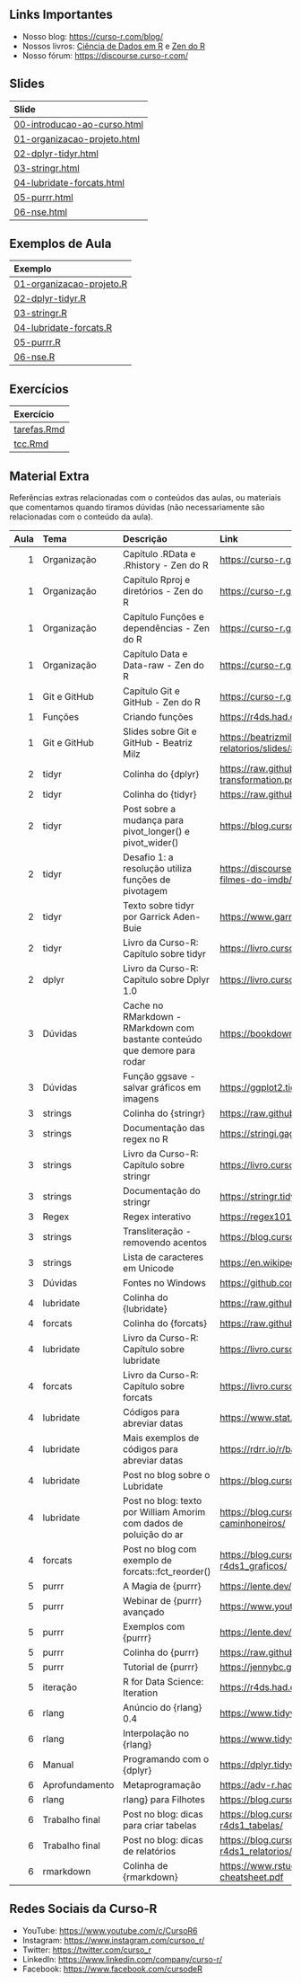 
<!-- README.md is generated from README.Rmd. Please edit that file -->

## Links Importantes

- Nosso blog: <https://curso-r.com/blog/>
- Nossos livros: [Ciência de Dados em R](https://livro.curso-r.com/) e
  [Zen do R](https://curso-r.github.io/zen-do-r/)
- Nosso fórum: <https://discourse.curso-r.com/>

## Slides

| Slide                                                                                                               |
|:--------------------------------------------------------------------------------------------------------------------|
| [00-introducao-ao-curso.html](https://curso-r.github.io/202210-r4ds-2/materiais/slides/00-introducao-ao-curso.html) |
| [01-organizacao-projeto.html](https://curso-r.github.io/202210-r4ds-2/materiais/slides/01-organizacao-projeto.html) |
| [02-dplyr-tidyr.html](https://curso-r.github.io/202210-r4ds-2/materiais/slides/02-dplyr-tidyr.html)                 |
| [03-stringr.html](https://curso-r.github.io/202210-r4ds-2/materiais/slides/03-stringr.html)                         |
| [04-lubridate-forcats.html](https://curso-r.github.io/202210-r4ds-2/materiais/slides/04-lubridate-forcats.html)     |
| [05-purrr.html](https://curso-r.github.io/202210-r4ds-2/materiais/slides/05-purrr.html)                             |
| [06-nse.html](https://curso-r.github.io/202210-r4ds-2/materiais/slides/06-nse.html)                                 |

## Exemplos de Aula

| Exemplo                                                                                               |
|:------------------------------------------------------------------------------------------------------|
| [01-organizacao-projeto.R](https://curso-r.github.io/202210-r4ds-2/exemplos/01-organizacao-projeto.R) |
| [02-dplyr-tidyr.R](https://curso-r.github.io/202210-r4ds-2/exemplos/02-dplyr-tidyr.R)                 |
| [03-stringr.R](https://curso-r.github.io/202210-r4ds-2/exemplos/03-stringr.R)                         |
| [04-lubridate-forcats.R](https://curso-r.github.io/202210-r4ds-2/exemplos/04-lubridate-forcats.R)     |
| [05-purrr.R](https://curso-r.github.io/202210-r4ds-2/exemplos/05-purrr.R)                             |
| [06-nse.R](https://curso-r.github.io/202210-r4ds-2/exemplos/06-nse.R)                                 |

## Exercícios

| Exercício                                                                               |
|:----------------------------------------------------------------------------------------|
| [tarefas.Rmd](https://curso-r.github.io/202210-r4ds-2/materiais/exercicios/tarefas.Rmd) |
| [tcc.Rmd](https://curso-r.github.io/202210-r4ds-2/materiais/exercicios/tcc.Rmd)         |

## Material Extra

Referências extras relacionadas com o conteúdos das aulas, ou materiais
que comentamos quando tiramos dúvidas (não necessariamente são
relacionadas com o conteúdo da aula).

| Aula | Tema           | Descrição                                                                  | Link                                                                                        |
|-----:|:---------------|:---------------------------------------------------------------------------|:--------------------------------------------------------------------------------------------|
|    1 | Organização    | Capítulo .RData e .Rhistory - Zen do R                                     | <https://curso-r.github.io/zen-do-r/rdata-rhistory.html>                                    |
|    1 | Organização    | Capítulo Rproj e diretórios - Zen do R                                     | <https://curso-r.github.io/zen-do-r/rproj-dir.html>                                         |
|    1 | Organização    | Capítulo Funções e dependências - Zen do R                                 | <https://curso-r.github.io/zen-do-r/funcoes-deps.html>                                      |
|    1 | Organização    | Capítulo Data e Data-raw - Zen do R                                        | <https://curso-r.github.io/zen-do-r/data-data-raw.html>                                     |
|    1 | Git e GitHub   | Capítulo Git e GitHub - Zen do R                                           | <https://curso-r.github.io/zen-do-r/git-github.html>                                        |
|    1 | Funções        | Criando funções                                                            | <https://r4ds.had.co.nz/functions.html>                                                     |
|    1 | Git e GitHub   | Slides sobre Git e GitHub - Beatriz Milz                                   | <https://beatrizmilz.github.io/2022-curso-de-verao-ime-usp-relatorios/slides/#git-e-github> |
|    2 | tidyr          | Colinha do {dplyr}                                                         | <https://raw.githubusercontent.com/rstudio/cheatsheets/master/data-transformation.pdf>      |
|    2 | tidyr          | Colinha do {tidyr}                                                         | <https://raw.githubusercontent.com/rstudio/cheatsheets/main/tidyr.pdf>                      |
|    2 | tidyr          | Post sobre a mudança para pivot_longer() e pivot_wider()                   | <https://blog.curso-r.com/posts/2020-08-13-pivotagem/>                                      |
|    2 | tidyr          | Desafio 1: a resolução utiliza funções de pivotagem                        | <https://discourse.curso-r.com/t/desafio-1-manipulando-a-base-de-filmes-do-imdb/1870>       |
|    2 | tidyr          | Texto sobre tidyr por Garrick Aden-Buie                                    | <https://www.garrickadenbuie.com/project/tidyexplain/>                                      |
|    2 | tidyr          | Livro da Curso-R: Capítulo sobre tidyr                                     | <https://livro.curso-r.com/7-3-tidyr.html>                                                  |
|    2 | dplyr          | Livro da Curso-R: Capítulo sobre Dplyr 1.0                                 | <https://livro.curso-r.com/7-2-dplyr.html#dplyr-1.0>                                        |
|    3 | Dúvidas        | Cache no RMarkdown - RMarkdown com bastante conteúdo que demore para rodar | <https://bookdown.org/yihui/rmarkdown-cookbook/cache.html>                                  |
|    3 | Dúvidas        | Função ggsave - salvar gráficos em imagens                                 | <https://ggplot2.tidyverse.org/reference/ggsave.html>                                       |
|    3 | strings        | Colinha do {stringr}                                                       | <https://raw.githubusercontent.com/rstudio/cheatsheets/master/strings.pdf>                  |
|    3 | strings        | Documentação das regex no R                                                | <https://stringi.gagolewski.com/rapi/about_search_regex.html>                               |
|    3 | strings        | Livro da Curso-R: Capítulo sobre stringr                                   | <https://livro.curso-r.com/7-4-o-pacote-stringr.html>                                       |
|    3 | strings        | Documentação do stringr                                                    | <https://stringr.tidyverse.org/articles/stringr.html>                                       |
|    3 | Regex          | Regex interativo                                                           | <https://regex101.com/>                                                                     |
|    3 | strings        | Transliteração - removendo acentos                                         | <https://blog.curso-r.com/posts/2019-08-29-transliteracao/>                                 |
|    3 | strings        | Lista de caracteres em Unicode                                             | <https://en.wikipedia.org/wiki/List_of_Unicode_characters>                                  |
|    3 | Dúvidas        | Fontes no Windows                                                          | <https://github.com/wch/extrafont>                                                          |
|    4 | lubridate      | Colinha do {lubridate}                                                     | <https://raw.githubusercontent.com/rstudio/cheatsheets/master/lubridate.pdf>                |
|    4 | forcats        | Colinha do {forcats}                                                       | <https://raw.githubusercontent.com/rstudio/cheatsheets/master/factors.pdf>                  |
|    4 | lubridate      | Livro da Curso-R: Capítulo sobre lubridate                                 | <https://livro.curso-r.com/7-5-o-pacote-lubridate.html>                                     |
|    4 | forcats        | Livro da Curso-R: Capítulo sobre forcats                                   | <https://livro.curso-r.com/7-6-forcats.html>                                                |
|    4 | lubridate      | Códigos para abreviar datas                                                | <https://www.stat.berkeley.edu/~s133/dates.html>                                            |
|    4 | lubridate      | Mais exemplos de códigos para abreviar datas                               | <https://rdrr.io/r/base/strptime.html>                                                      |
|    4 | lubridate      | Post no blog sobre o Lubridate                                             | <https://blog.curso-r.com/posts/2021-11-16.lubridate/>                                      |
|    4 | lubridate      | Post no blog: texto por William Amorim com dados de poluição do ar         | <https://blog.curso-r.com/posts/2018-06-18-poluicao-greve-caminhoneiros/>                   |
|    4 | forcats        | Post no blog com exemplo de forcats::fct_reorder()                         | <https://blog.curso-r.com/posts/2020-17-02-dicas-relatorios-r4ds1_graficos/>                |
|    5 | purrr          | A Magia de {purrr}                                                         | <https://lente.dev/posts/magica-purrr/>                                                     |
|    5 | purrr          | Webinar de {purrr} avançado                                                | <https://www.youtube.com/watch?v=vb1lD9_AFcU>                                               |
|    5 | purrr          | Exemplos com {purrr}                                                       | <https://lente.dev/advanced-purrr.pdf>                                                      |
|    5 | purrr          | Colinha do {purrr}                                                         | <https://raw.githubusercontent.com/rstudio/cheatsheets/master/purrr.pdf>                    |
|    5 | purrr          | Tutorial de {purrr}                                                        | <https://jennybc.github.io/purrr-tutorial/>                                                 |
|    5 | iteração       | R for Data Science: Iteration                                              | <https://r4ds.had.co.nz/iteration.html>                                                     |
|    6 | rlang          | Anúncio do {rlang} 0.4                                                     | <https://www.tidyverse.org/blog/2019/06/rlang-0-4-0/>                                       |
|    6 | rlang          | Interpolação no {rlang}                                                    | <https://www.tidyverse.org/blog/2020/02/glue-strings-and-tidy-eval/>                        |
|    6 | Manual         | Programando com o {dplyr}                                                  | <https://dplyr.tidyverse.org/articles/programming.html>                                     |
|    6 | Aprofundamento | Metaprogramação                                                            | <https://adv-r.hadley.nz/metaprogramming.html>                                              |
|    6 | rlang          | rlang} para Filhotes                                                       | <https://blog.curso-r.com/posts/2021-07-27-rlang-para-filhotes>                             |
|    6 | Trabalho final | Post no blog: dicas para criar tabelas                                     | <https://blog.curso-r.com/posts/2020-12-03-dicas-relatorios-r4ds1_tabelas/>                 |
|    6 | Trabalho final | Post no blog: dicas de relatórios                                          | <https://blog.curso-r.com/posts/2021-03-15-dicas-relatorios-r4ds1_relatorios/>              |
|    6 | rmarkdown      | Colinha de {rmarkdown}                                                     | <https://www.rstudio.com/wp-content/uploads/2015/02/rmarkdown-cheatsheet.pdf>               |

## Redes Sociais da Curso-R

- YouTube: <https://www.youtube.com/c/CursoR6>
- Instagram: <https://www.instagram.com/cursoo_r/>
- Twitter: <https://twitter.com/curso_r>
- LinkedIn: <https://www.linkedin.com/company/curso-r/>
- Facebook: <https://www.facebook.com/cursodeR>
